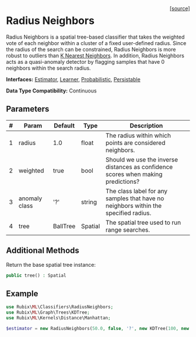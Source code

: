 <span style="float:right;"><a href="https://github.com/RubixML/RubixML/blob/master/src/Classifiers/RadiusNeighbors.php">[source]</a></span>

# Radius Neighbors
Radius Neighbors is a spatial tree-based classifier that takes the weighted vote of each neighbor within a cluster of a fixed user-defined radius. Since the radius of the search can be constrained, Radius Neighbors is more robust to outliers than [K Nearest Neighbors](k-nearest-neighbors.md). In addition, Radius Neighbors acts as a quasi-anomaly detector by flagging samples that have 0 neighbors within the search radius.

**Interfaces:** [Estimator](../estimator.md), [Learner](../learner.md), [Probabilistic](../probabilistic.md), [Persistable](../persistable.md)

**Data Type Compatibility:** Continuous

## Parameters
| # | Param | Default | Type | Description |
|---|---|---|---|---|
| 1 | radius | 1.0 | float | The radius within which points are considered neighbors. |
| 2 | weighted | true | bool | Should we use the inverse distances as confidence scores when making predictions? |
| 3 | anomaly class | '?' | string | The class label for any samples that have no neighbors within the specified radius. |
| 4 | tree | BallTree | Spatial | The spatial tree used to run range searches. |

## Additional Methods
Return the base spatial tree instance:
```php
public tree() : Spatial
```

## Example
```php
use Rubix\ML\Classifiers\RadiusNeighbors;
use Rubix\ML\Graph\Trees\KDTree;
use Rubix\ML\Kernels\Distance\Manhattan;

$estimator = new RadiusNeighbors(50.0, false, '?', new KDTree(100, new Manhattan()));
```